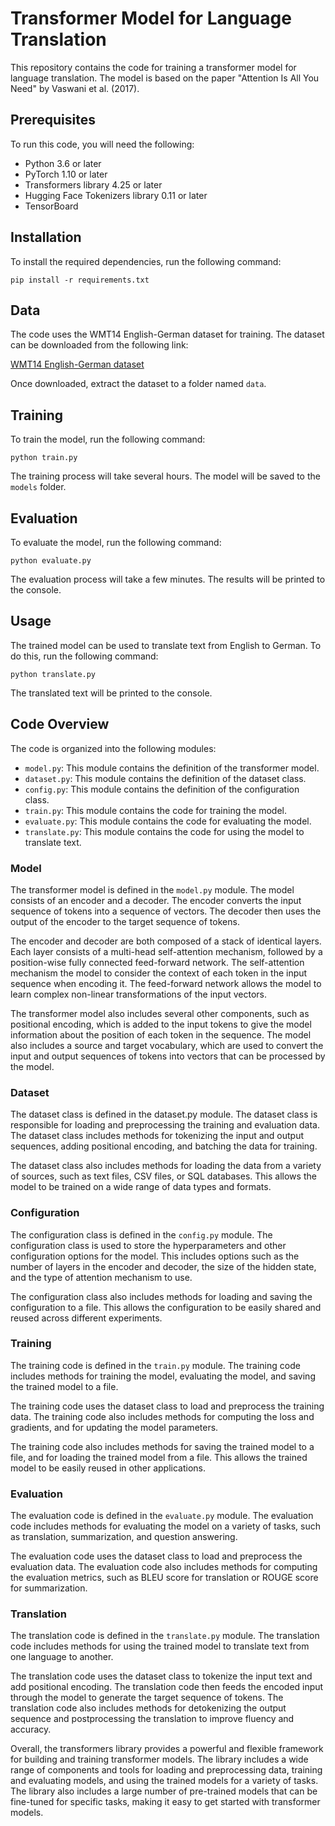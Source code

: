  # Transformer Model for Language Translation

This repository contains the code for training a transformer model for language translation. The model is based on the paper "Attention Is All You Need" by Vaswani et al. (2017).

## Prerequisites

To run this code, you will need the following:

* Python 3.6 or later
* PyTorch 1.10 or later
* Transformers library 4.25 or later
* Hugging Face Tokenizers library 0.11 or later
* TensorBoard

## Installation

To install the required dependencies, run the following command:

```
pip install -r requirements.txt
```

## Data

The code uses the WMT14 English-German dataset for training. The dataset can be downloaded from the following link:

[WMT14 English-German dataset](https://www.statmt.org/wmt14/translation-task.html)

Once downloaded, extract the dataset to a folder named `data`.

## Training

To train the model, run the following command:

```
python train.py
```

The training process will take several hours. The model will be saved to the `models` folder.

## Evaluation

To evaluate the model, run the following command:

```
python evaluate.py
```

The evaluation process will take a few minutes. The results will be printed to the console.

## Usage

The trained model can be used to translate text from English to German. To do this, run the following command:

```
python translate.py
```

The translated text will be printed to the console.

## Code Overview

The code is organized into the following modules:

* `model.py`: This module contains the definition of the transformer model.
* `dataset.py`: This module contains the definition of the dataset class.
* `config.py`: This module contains the definition of the configuration class.
* `train.py`: This module contains the code for training the model.
* `evaluate.py`: This module contains the code for evaluating the model.
* `translate.py`: This module contains the code for using the model to translate text.

### Model

The transformer model is defined in the `model.py` module. The model consists of an encoder and a decoder. The encoder converts the input sequence of tokens into a sequence of vectors. The decoder then uses the output of the encoder to the target sequence of tokens.

The encoder and decoder are both composed of a stack of identical layers. Each layer consists of a multi-head self-attention mechanism, followed by a position-wise fully connected feed-forward network. The self-attention mechanism the model to consider the context of each token in the input sequence when encoding it. The feed-forward network allows the model to learn complex non-linear transformations of the input vectors.

The transformer model also includes several other components, such as positional encoding, which is added to the input tokens to give the model information about the position of each token in the sequence. The model also includes a source and target vocabulary, which are used to convert the input and output sequences of tokens into vectors that can be processed by the model.

### Dataset
The dataset class is defined in the dataset.py module. The dataset class is responsible for loading and preprocessing the training and evaluation data. The dataset class includes methods for tokenizing the input and output sequences, adding positional encoding, and batching the data for training.

The dataset class also includes methods for loading the data from a variety of sources, such as text files, CSV files, or SQL databases. This allows the model to be trained on a wide range of data types and formats.

### Configuration
The configuration class is defined in the `config.py` module. The configuration class is used to store the hyperparameters and other configuration options for the model. This includes options such as the number of layers in the encoder and decoder, the size of the hidden state, and the type of attention mechanism to use.

The configuration class also includes methods for loading and saving the configuration to a file. This allows the configuration to be easily shared and reused across different experiments.

### Training
The training code is defined in the `train.py` module. The training code includes methods for training the model, evaluating the model, and saving the trained model to a file.

The training code uses the dataset class to load and preprocess the training data. The training code also includes methods for computing the loss and gradients, and for updating the model parameters.

The training code also includes methods for saving the trained model to a file, and for loading the trained model from a file. This allows the trained model to be easily reused in other applications.

### Evaluation
The evaluation code is defined in the `evaluate.py` module. The evaluation code includes methods for evaluating the model on a variety of tasks, such as translation, summarization, and question answering.

The evaluation code uses the dataset class to load and preprocess the evaluation data. The evaluation code also includes methods for computing the evaluation metrics, such as BLEU score for translation or ROUGE score for summarization.

### Translation
The translation code is defined in the `translate.py` module. The translation code includes methods for using the trained model to translate text from one language to another.

The translation code uses the dataset class to tokenize the input text and add positional encoding. The translation code then feeds the encoded input through the model to generate the target sequence of tokens. The translation code also includes methods for detokenizing the output sequence and postprocessing the translation to improve fluency and accuracy.

Overall, the transformers library provides a powerful and flexible framework for building and training transformer models. The library includes a wide range of components and tools for loading and preprocessing data, training and evaluating models, and using the trained models for a variety of tasks. The library also includes a large number of pre-trained models that can be fine-tuned for specific tasks, making it easy to get started with transformer models.